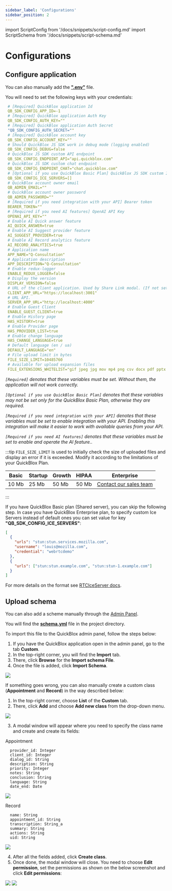 ```yaml
---
sidebar_label: 'Configurations'
sidebar_position: 2
---
```


import ScriptConfig from '/docs/snippets/script-config.md'
import ScriptSchema from '/docs/snippets/script-schema.md'

# Configurations

## Configure application

<ScriptConfig components={props.components} />

You can also manually add the [**".env"**](https://github.com/QuickBlox/q-consultation/blob/master/.env) file.

You will need to set the following keys with your credentials:

```yaml
 # [Required] QuickBlox application Id
 QB_SDK_CONFIG_APP_ID=-1
 # [Required] QuickBlox application Auth Key
 QB_SDK_CONFIG_AUTH_KEY=""
 # [Required] QuickBlox application Auth Secret
 "QB_SDK_CONFIG_AUTH_SECRET=""
 # [Required] QuickBlox account key
 QB_SDK_CONFIG_ACCOUNT_KEY=""
 # Should QuickBlox JS SDK work in debug mode (logging enabled)
 QB_SDK_CONFIG_DEBUG=false
 # QuickBlox JS SDK custom API endpoint
 QB_SDK_CONFIG_ENDPOINT_API="api.quickblox.com"
 # QuickBlox JS SDK custom chat endpoint
 QB_SDK_CONFIG_ENDPOINT_CHAT="chat.quickblox.com"
 # [Optional if you use QuickBlox Basic Plan] QuickBlox JS SDK custom ICE servers
 QB_SDK_CONFIG_ICE_SERVERS=[]
 # QuickBlox account owner email
 QB_ADMIN_EMAIL=""
 # QuickBlox account owner password
 QB_ADMIN_PASSWORD=""
 # [Required if you need integration with your API] Bearer token
 BEARER_TOKEN=""
 # [Required if you need AI features] OpenAI API Key
 OPENAI_API_KEY=""
 # Enable AI Quick answer feature
 AI_QUICK_ANSWER=true
 # Enable AI Suggest provider feature
 AI_SUGGEST_PROVIDER=true
 # Enable AI Record analytics feature
 AI_RECORD_ANALYTICS=true
 # Application name
 APP_NAME="Q-Consultation"
 # Application description
 APP_DESCRIPTION="Q-Consultation"
 # Enable redux-logger
 ENABLE_REDUX_LOGGER=false
 # Display the version
 DISPLAY_VERSION=false
 # URL of the client application. Used by Share Link modal. (If not set, then Share Link will not be displayed in the application)
 CLIENT_APP_URL="https://localhost:3001"
 # URL API.
 SERVER_APP_URL="http://localhost:4000"
 # Enable Guest Client
 ENABLE_GUEST_CLIENT=true
 # Enable History page
 HAS_HISTORY=true
 # Enable Provider page
 HAS_PROVIDER_LIST=true
 # Enable change language
 HAS_CHANGE_LANGUAGE=true
 # Default language (en / ua)
 DEFAULT_LANGUAGE="en"
 # File upload limit in bytes
 FILE_SIZE_LIMIT=10485760
 # Available for upload expansion files
 FILE_EXTENSIONS_WHITELIST="gif jpeg jpg mov mp4 png csv docx pdf pptx txt xls xlsx zip webm heic heif"
```

_`[Required]` denotes that these variables must be set. Without them, the application will not work correctly._

_`[Optional if you use QuickBlox Basic Plan]` denotes that these variables may not be set only for the QuickBlox Basic Plan, otherwise they are required._

_`[Required if you need integration with your API]` denotes that these variables must be set to enable integration with your API. Enabling this integration will make it easier to work with available queries from your API._

_`[Required if you need AI features]` denotes that these variables must be set to enable and operate the AI feature.._

:::tip
`FILE_SIZE_LIMIT` is used to initially check the size of uploaded files and display an error if it is exceeded. Modify it according to the limitations of your QuickBlox Plan.

| Basic | Startup | Growth | HIPAA | Enterprise                                                      |
| ----- | ------- | ------ | ----- | --------------------------------------------------------------- |
| 10 Mb | 25 Mb   | 50 Mb  | 50 Mb | [Contact our sales team](https://quickblox.com/enterprise/#get) |

:::

If you have QuickBlox Basic plan (Shared server), you can skip the following step. In case you have QuickBlox Enterprise plan, to specify custom Ice Servers instead of default ones you can set value for key **"QB_SDK_CONFIG_ICE_SERVERS"**:

```json
[
  {
    "urls": "stun:stun.services.mozilla.com",
    "username": "louis@mozilla.com",
    "credential": "webrtcdemo"
  },
  {
    "urls": ["stun:stun.example.com", "stun:stun-1.example.com"]
  }
]
```

For more details on the format see [RTCIceServer docs](https://developer.mozilla.org/en-US/docs/Web/API/RTCIceServer).

## Upload schema

<ScriptSchema components={props.components} />

You can also add a scheme manually through the [Admin Panel](https://admin.quickblox.com).

You will find the [**schema.yml**](https://github.com/QuickBlox/q-consultation/blob/master/schema.yml) file in the project directory.

To import this file to the QuickBlox admin panel, follow the steps below:

1. If you have the QuickBlox application open in the admin panel, go to the tab **Custom**.
2. In the top-right corner, you will find the **Import** tab.
3. There, click **Browse** for the **Import schema File**.
4. Once the file is added, click **Import Schema**.

<Image src='/img/configurations/008.gif'/>

If something goes wrong, you can also manually create a custom class (**Appointment** and **Record**) in the way described below:

1. In the top-right corner, choose **List** of the **Custom** tab.
2. There, click **Add** and choose **Add new class** from the drop-down menu.

<Image src='/img/configurations/009.gif'/>

3. A modal window will appear where you need to specify the class name and create and create its fields:

Appointment

```
  provider_id: Integer
  client_id: Integer
  dialog_id: String
  description: String
  priority: Integer
  notes: String
  conclusion: String
  language: String
  date_end: Date
```

<Image src='/img/configurations/010.gif'/>

Record

```
  name: String
  appointment_id: String
  transcription: String_a
  summary: String
  actions: String
  uid: String
```

<Image src='/img/configurations/011.gif'/>

4. After all the fields added, click **Create class**.
5. Once done, the modal window will close. You need to choose **Edit permission**, set the permissions as shown on the below screenshot and click **Edit permissions**:

<Image src='/img/configurations/permission-appointment.jpg' caption='Appointment'/>

<Image src='/img/configurations/permission-record.jpg' caption='Record'/>
